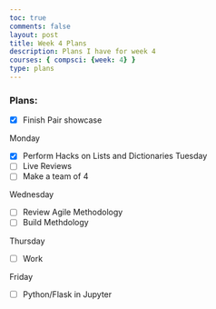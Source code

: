 ```yaml
---
toc: true
comments: false
layout: post
title: Week 4 Plans
description: Plans I have for week 4
courses: { compsci: {week: 4} }
type: plans
---
```


### Plans:
- [x] Finish Pair showcase

Monday
- [x] Perform Hacks on Lists and Dictionaries
Tuesday
- [ ] Live Reviews
- [ ] Make a team of 4

 Wednesday
 - [ ] Review Agile Methodology
 - [ ] Build Methdology

 Thursday
 - [ ] Work

 Friday
 - [ ] Python/Flask in Jupyter